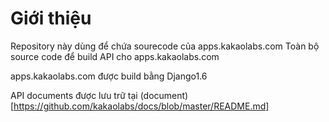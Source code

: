 # Giới thiệu

Repository này dùng để chứa sourecode của apps.kakaolabs.com
Toàn bộ source code để build API cho apps.kakaolabs.com

apps.kakaolabs.com được build bằng Django1.6

API documents được lưu trữ tại (document)[https://github.com/kakaolabs/docs/blob/master/README.md]
